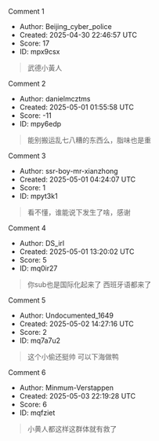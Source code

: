 Comment 1

- Author: Beijing_cyber_police
- Created: 2025-04-30 22:46:57 UTC
- Score: 17
- ID: mpx9csx

> 武德小黃人

Comment 2

- Author: danielmcztms
- Created: 2025-05-01 01:55:58 UTC
- Score: -11
- ID: mpy6edp

> 能别搬运乱七八糟的东西么，脂味也是重

Comment 3

- Author: ssr-boy-mr-xianzhong
- Created: 2025-05-01 04:24:07 UTC
- Score: 1
- ID: mpyt3k1

> 看不懂，谁能说下发生了啥，感谢

Comment 4

- Author: DS_irl
- Created: 2025-05-01 13:20:02 UTC
- Score: 5
- ID: mq0ir27

> 你sub也是国际化起来了 西班牙语都来了

Comment 5

- Author: Undocumented_1649
- Created: 2025-05-02 14:27:16 UTC
- Score: 2
- ID: mq7a7u2

> 这个小偷还挺帅 可以下海做鸭

Comment 6

- Author: Minmum-Verstappen
- Created: 2025-05-03 22:19:28 UTC
- Score: 6
- ID: mqfziet

> 小黄人都这样这群体就有救了
